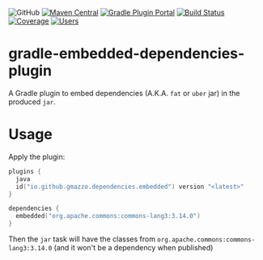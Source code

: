 ![GitHub](https://img.shields.io/github/license/gmazzo/gradle-embedded-dependencies-plugin)
[![Maven Central](https://img.shields.io/maven-central/v/io.github.gmazzo.dependencies.embedded/io.github.gmazzo.dependencies.embedded.gradle.plugin)](https://central.sonatype.com/artifact/io.github.gmazzo.dependencies.embedded/io.github.gmazzo.dependencies.embedded.gradle.plugin)
[![Gradle Plugin Portal](https://img.shields.io/gradle-plugin-portal/v/io.github.gmazzo.dependencies.embedded)](https://plugins.gradle.org/plugin/io.github.gmazzo.dependencies.embedded)
[![Build Status](https://github.com/gmazzo/gradle-embedded-dependencies-plugin/actions/workflows/ci-cd.yaml/badge.svg)](https://github.com/gmazzo/gradle-embedded-dependencies-plugin/actions/workflows/ci-cd.yaml)
[![Coverage](https://codecov.io/gh/gmazzo/gradle-embedded-dependencies-plugin/branch/main/graph/badge.svg?token=D5cDiPWvcS)](https://codecov.io/gh/gmazzo/gradle-embedded-dependencies-plugin)
[![Users](https://img.shields.io/badge/users_by-Sourcegraph-purple)](https://sourcegraph.com/search?q=content:io.github.gmazzo.dependencies.embedded+-repo:github.com/gmazzo/gradle-embedded-dependencies-plugin)

# gradle-embedded-dependencies-plugin

A Gradle plugin to embed dependencies (A.K.A. `fat` or `uber` jar) in the produced `jar`.

# Usage

Apply the plugin:

```kotlin
plugins {
  java
  id("io.github.gmazzo.dependencies.embedded") version "<latest>"
}

dependencies {
  embedded("org.apache.commons:commons-lang3:3.14.0")
}
```

Then the `jar` task will have the classes from `org.apache.commons:commons-lang3:3.14.0` (and it won't be a dependency
when published)
